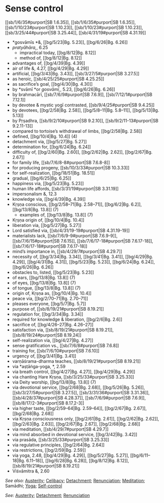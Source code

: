 # Sense control

[[sb/1/6/35#purport|SB 1.6.35]], [[sb/1/6/35#purport|SB 1.6.35]], [[sb/1/10/23#purport|SB 1.10.23]], [[sb/1/10/23#purport|SB 1.10.23]], [[sb/3/25/44#purport|SB 3.25.44]], [[sb/4/31/19#purport|SB 4.31.19]]

* *gosvāmīs *&, [[bg/5/23|Bg. 5.23]], [[bg/6/26|Bg. 6.26]]
* *pratyāhāra,*, 6.25
  * impractical today, [[bg/8/12|Bg. 8.12]]
  * method of, [[bg/8/12|Bg. 8.12]]
* advantages of, [[bg/4/39|Bg. 4.39]]
* air of life &, 4.27, [[bg/4/29|Bg. 4.29]]
* artificial, [[bg/3/43|Bg. 3.43]], [[sb/3/27/5#purport|SB 3.27.5]]
* as heroic, [[sb/4/25/25#purport|SB 4.25.25]]
* as sacrifice’s goal, [[bg/4/30|Bg. 4.30]]
* by *svāmī *or *gosvāmī,*, 5.23, [[bg/6/26|Bg. 6.26]]
* by brahmacārī, [[sb/7/6/9#purport|SB 7.6.9]], [[sb/7/12/1#purport|SB 7.12.1]]
* by devotee & mystic yogī contrasted, [[sb/9/4/25#purport|SB 9.4.25]]
* by devotees, [[bg/2/58|Bg. 2.58]], [[bg/5/8–11|Bg. 5.8–11]], [[bg/5/13|Bg. 5.13]]
* by Pṛṣadhra, [[sb/9/2/10#purport|SB 9.2.10]], [[sb/9/2/11-13#purport|SB 9.2.11-13]]
* compared to tortoise’s withdrawal of limbs, [[bg/2/58|Bg. 2.58]]
* defined, [[bg/10/4|Bg. 10.4]] (4)
* detachment via, [[bg/5/27|Bg. 5.27]]
* determination for, [[bg/6/24|Bg. 6.24]]
* difficulty of, [[bg/2/60|Bg. 2.60]], [[bg/2/62|Bg. 2.62]], [[bg/2/67|Bg. 2.67]]
* for family life, [[sb/7/6/8-8#purport|SB 7.6.8-8]]
* for producing progeny, [[sb/10/3/33#purport|SB 10.3.33]]
* for self-realization, [[bg/18/51|Bg. 18.51]]
* gradual, [[bg/6/25|Bg. 6.25]]
* happiness via, [[bg/5/23|Bg. 5.23]]
* human life affords, [[sb/3/31/19#purport|SB 3.31.19]]
* impersonalism &, 12.3
* knowledge via, [[bg/4/39|Bg. 4.39]]
* Kṛṣṇa conscious, [[bg/2/58–71|Bg. 2.58–71]], [[bg/6/2|Bg. 6.2]], [[bg/13/8|Bg. 13.8]] (7)
  * examples of, [[bg/13/8|Bg. 13.8]] (7)
* Kṛṣṇa origin of, [[bg/10/4|Bg. 10.4]]
* liberation via, [[bg/5/27|Bg. 5.27]]
* Lord satisfied via, [[sb/4/31/19-19#purport|SB 4.31.19-19]]
* materialists lack, [[sb/7/6/9-9#purport|SB 7.6.9-9]], [[sb/7/6/15#purport|SB 7.6.15]], [[sb/7/6/17-18#purport|SB 7.6.17-18]], [[sb/7/6/17-18#purport|SB 7.6.17-18]]
* mind’s importance in, [[sb/4/29/7#purport|SB 4.29.7]]
* necessity of, [[bg/3/34|Bg. 3.34]], [[bg/3/41|Bg. 3.41]], [[bg/4/29|Bg. 4.29]], [[bg/4/31|Bg. 4.31]], [[bg/5/23|Bg. 5.23]], [[bg/6/24|Bg. 6.24]], [[bg/6/26|Bg. 6.26]]
* obstacles to, listed, [[bg/5/23|Bg. 5.23]]
* of ears, [[bg/13/8|Bg. 13.8]] (7)
* of eyes, [[bg/13/8|Bg. 13.8]] (7)
* of tongue, [[bg/13/8|Bg. 13.8]] (7)
* origin of, Kṛṣṇa as, [[bg/10/4|Bg. 10.4]]
* peace via, [[bg/2/70–71|Bg. 2.70–71]]
* pleases everyone, [[bg/5/7|Bg. 5.7]]
* purpose of, [[sb/8/19/21#purport|SB 8.19.21]]
* regulation for, [[bg/3/34|Bg. 3.34]]
* required for knowledge & liberation, [[bg/2/6|Bg. 2.6]]
* sacrifice of, [[bg/4/26–27|Bg. 4.26–27]]
* satisfaction via, [[sb/8/19/21#purport|SB 8.19.21]], [[sb/8/19/24#purport|SB 8.19.24]]
* self-realization via, [[bg/4/27|Bg. 4.27]]
* sense gratification vs., [[sb/7/6/8#purport|SB 7.6.8]]
* training for, [[sb/7/6/10#purport|SB 7.6.10]]
* urgency of, [[bg/3/41|Bg. 3.41]]
* varṇāśrama-dharma teaches, [[sb/8/19/21#purport|SB 8.19.21]]
* via *aṣṭāṅga-yoga, *, 2.59
* via breath control, [[bg/4/27|Bg. 4.27]], [[bg/4/29|Bg. 4.29]]
* via chanting Hare Kṛṣṇa, [[sb/3/25/33#purport|SB 3.25.33]]
* via Deity worship, [[bg/13/8|Bg. 13.8]] (7)
* via devotional service, [[bg/2/68|Bg. 2.68]], [[bg/5/26|Bg. 5.26]], [[sb/3/27/5#purport|SB 3.27.5]], [[sb/3/31/36#purport|SB 3.31.36]], [[sb/4/28/37#purport|SB 4.28.37]], [[sb/7/6/9#purport|SB 7.6.9]], [[sb/8/17/2-3#purport|SB 8.17.2-3]]
* via higher taste, [[bg/2/59–64|Bg. 2.59–64]], [[bg/2/67|Bg. 2.67]], [[bg/2/68|Bg. 2.68]]
* via Kṛṣṇa consciousness only, [[bg/2/61|Bg. 2.61]], [[bg/2/62|Bg. 2.62]], [[bg/2/63|Bg. 2.63]], [[bg/2/67|Bg. 2.67]], [[bg/2/68|Bg. 2.68]]
* via meditation, [[sb/4/29/7#purport|SB 4.29.7]]
* via mind absorbed in devotional service, [[bg/3/42|Bg. 3.42]]
* via prasāda, [[sb/3/25/33#purport|SB 3.25.33]]
* via regulative principles, [[bg/2/64|Bg. 2.64]]
* via restrictions, [[bg/2/59|Bg. 2.59]]
* via yoga, 2.48, [[bg/4/29|Bg. 4.29]], [[bg/5/27|Bg. 5.27]], [[bg/6/11–18|Bg. 6.11–18]], [[bg/6/28|Bg. 6.28]], [[bg/8/12|Bg. 8.12]], [[sb/8/19/21#purport|SB 8.19.21]]
* Viśvāmitra &, 2.60

*See also:* [Austerity](entries/austerities.md); [Celibacy](entries/celibacy.md); [Detachment](entries/detachment.md); [Renunciation](entries/renunciation.md); [Meditation](entries/meditation.md); Samādhi; [Yoga](entries/yoga.md); [Self-control](entries/self-control.md)

*See:* [Austerity](entries/austerities.md); [Detachment](entries/detachment.md); [Renunciation](entries/renunciation.md)
